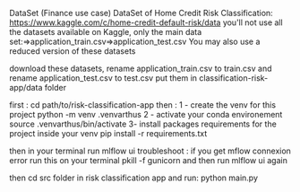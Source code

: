 
DataSet (Finance use case)
DataSet of Home Credit Risk Classification: https://www.kaggle.com/c/home-credit-default-risk/data
you'll not use all the datasets available on Kaggle, only the main data set:⇒application_train.csv⇒application_test.csv
You may also use a reduced version of these datasets

download these datasets, rename application_train.csv to train.csv
and rename application_test.csv to test.csv
put them in classification-risk-app/data folder


first : cd path/to/risk-classification-app
then : 
1 - create the venv for this project
python -m venv .venvarthus
2 - activate your conda environement
source .venvarthus/bin/activate
3- install packages requirements for the project inside your venv
pip install -r requirements.txt

then in your terminal run mlflow ui
troubleshoot : if you get mflow connexion error run this on your terminal 
pkill -f gunicorn
and then run mlflow ui again

then 
cd src folder in risk classification app 
and run:
python main.py
